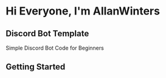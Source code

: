 # Hi Everyone, I'm AllanWinters

## Discord Bot Template
Simple Discord Bot Code for Beginners


## Getting Started


